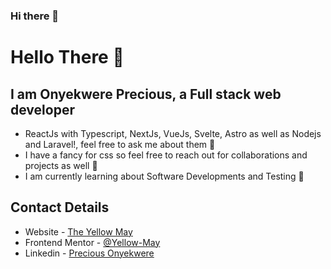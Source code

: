 ### Hi there 👋

<!--
**Yellow-May/Yellow-May** is a ✨ _special_ ✨ repository because its `README.md` (this file) appears on your GitHub profile.

Here are some ideas to get you started:

- 🔭 I’m currently working on ...
- 🌱 I’m currently learning ...
- 👯 I’m looking to collaborate on ...
- 🤔 I’m looking for help with ...
- 💬 Ask me about ...
- 📫 How to reach me: ...
- 😄 Pronouns: ...
- ⚡ Fun fact: ...
-->

# Hello There 👋

## I am Onyekwere Precious, a Full stack web developer

- ReactJs with Typescript, NextJs, VueJs, Svelte, Astro as well as Nodejs and Laravel!, feel free to ask me about them 💬
- I have a fancy for css so feel free to reach out for collaborations and projects as well 👯
- I am currently learning about Software Developments and Testing 🌱

## Contact Details

- Website - [The Yellow May](https://onyekwere-precious-dev.vercel.app/)
- Frontend Mentor - [@Yellow-May](https://www.frontendmentor.io/profile/Yellow-May)
- Linkedin - [Precious Onyekwere](https://www.linkedin.com/in/precious-onyekwere-7a87001b5/)
